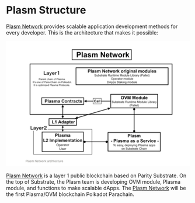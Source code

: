 # Plasm Structure

[Plasm Network](https://www.plasmnet.io/) provides scalable application development methods for every developer. This is the architecture that makes it possible:

![](../.gitbook/assets/sukurnshotto-2020-05-31-201049png.png)

[Plasm Network](https://www.plasmnet.io/) is a layer 1 public blockchain based on Parity Substrate. On the top of Substrate, the Plasm team is developing OVM module, Plasma module, and functions to make scalable dApps. The [Plasm Network](https://www.plasmnet.io/) will be the first Plasma/OVM blockchain Polkadot Parachain.

